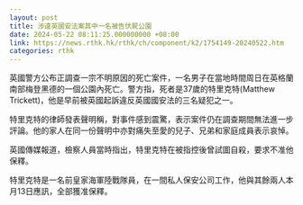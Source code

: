 ```yaml
---
layout: post
title: 涉違英國安法案其中一名被告伏屍公園
date: 2024-05-22 08:11:25.000000000 +08:00
link: https://news.rthk.hk/rthk/ch/component/k2/1754149-20240522.htm
categories: rthk
---
```


英國警方公布正調查一宗不明原因的死亡案件，一名男子在當地時間周日在英格蘭南部梅登黑德的一個公園內死亡。警方指，死者是37歲的特里克特(Matthew Trickett)，他是早前被英國起訴違反英國國安法的三名疑犯之一。

特里克特的律師發表聲明稱，對事件感到震驚，表示案件仍在調查期間無法進一步評論。他的家人在同一份聲明中亦對痛失至愛的兒子、兄弟和家庭成員表示哀悼。

英國傳媒報道，檢察人員當時指出，特里克特在被指控後曾試圖自殺，要求不准他保釋。

特里克特是一名前皇家海軍陸戰隊員，在一間私人保安公司工作，他與其餘兩人本月13日應訊，全部獲准保釋。
